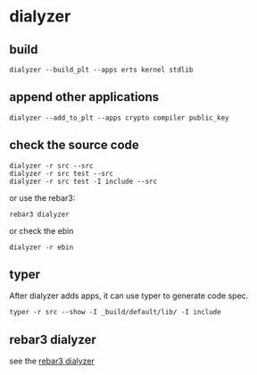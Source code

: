 # dialyzer

## build

``` shell
dialyzer --build_plt --apps erts kernel stdlib
```

## append other applications

``` shell
dialyzer --add_to_plt --apps crypto compiler public_key
```

## check the source code

``` shell
dialyzer -r src --src
dialyzer -r src test --src
dialyzer -r src test -I include --src
```
or use the rebar3:

``` shell
rebar3 dialyzer
```
or check the ebin

``` shell
dialyzer -r ebin
```

## typer
After dialyzer adds apps, it can use typer to generate code spec.

``` shell
typer -r src --show -I _build/default/lib/ -I include
```

## rebar3 dialyzer
see the [rebar3 dialyzer](https://www.rebar3.org/docs/commands#section-dialyzer)
